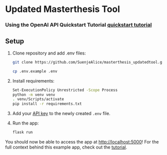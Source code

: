 # Updated Masterthesis Tool
### Using the OpenAI API Quickstart Tutorial [quickstart tutorial](https://beta.openai.com/docs/quickstart)

## Setup
1. Clone repository and add .env files:
    ```bash
   git clone https://github.com/SuenjeAlice/masterthesis_updatedtool.git
   ```
   ```bash
   cp .env.example .env
   ```
3. Install requirements:

   ```bash
   Set-ExecutionPolicy Unrestricted -Scope Process
   python -m venv venv
   . venv/Scripts/activate
   pip install -r requirements.txt
   ```
4. Add your [API key](https://beta.openai.com/account/api-keys) to the newly created `.env` file.
5. Run the app:

   ```bash
   flask run
   ```

You should now be able to access the app at [http://localhost:5000](http://localhost:5000)! For the full context behind this example app, check out the [tutorial](https://beta.openai.com/docs/quickstart).

